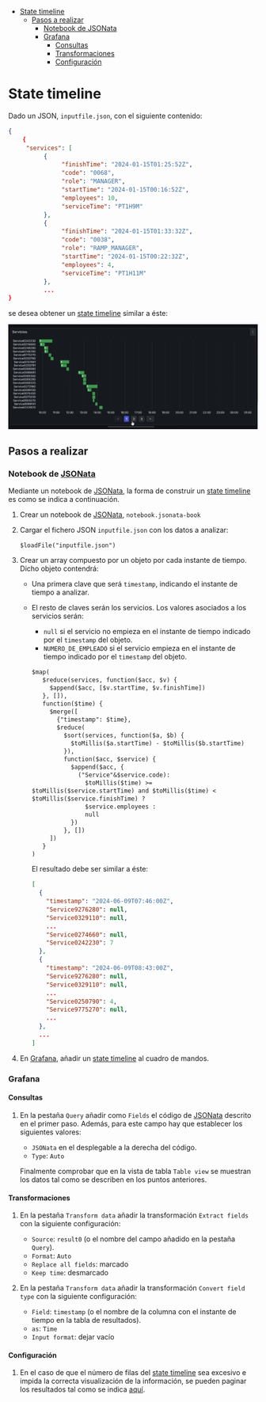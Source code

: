 - [State timeline](#state-timeline)
  - [Pasos a realizar](#pasos-a-realizar)
    - [Notebook de JSONata](#notebook-de-jsonata)
    - [Grafana](#grafana)
      - [Consultas](#consultas)
      - [Transformaciones](#transformaciones)
      - [Configuración](#configuración)

# State timeline

Dado un JSON, `inputfile.json`, con el siguiente contenido:
```json
{
    {
     "services": [
          {
               "finishTime": "2024-01-15T01:25:52Z",
               "code": "0068",
               "role": "MANAGER",
               "startTime": "2024-01-15T00:16:52Z",
               "employees": 10,
               "serviceTime": "PT1H9M"
          },
          {
               "finishTime": "2024-01-15T01:33:32Z",
               "code": "0038",
               "role": "RAMP_MANAGER",
               "startTime": "2024-01-15T00:22:32Z",
               "employees": 4,
               "serviceTime": "PT1H11M"
          },
          ...
}
```
se desea obtener un [state timeline](https://grafana.com/docs/grafana/latest/panels-visualizations/visualizations/state-timeline/) similar a éste:

![State timeline](statetimeline.png "State timeline")

## Pasos a realizar

### Notebook de [JSONata](https://jsonata.org)

Mediante un notebook de [JSONata](https://jsonata.org), la forma de construir un [state timeline](https://grafana.com/docs/grafana/latest/panels-visualizations/visualizations/state-timeline/) es como se indica a continuación.

1. Crear un notebook de [JSONata](https://jsonata.org), `notebook.jsonata-book`

1. Cargar el fichero JSON `inputfile.json` con los datos a analizar:
    ```
    $loadFile("inputfile.json")
    ```

2. Crear un array compuesto por un objeto por cada instante de tiempo. Dicho objeto contendrá: 
   * Una primera clave que será `timestamp`, indicando el instante de tiempo a analizar.
   * El resto de claves serán los servicios. Los valores asociados a los servicios serán:
     * `null` si el servicio no empieza en el instante de tiempo indicado por el `timestamp` del objeto. 
     * `NUMERO_DE_EMPLEADO` si el servicio empieza en el instante de tiempo indicado por el `timestamp` del objeto.

      ```shell
      $map(
         $reduce(services, function($acc, $v) {
           $append($acc, [$v.startTime, $v.finishTime])
         }, []),
         function($time) {
           $merge([
             {"timestamp": $time},
             $reduce(
               $sort(services, function($a, $b) { 
                 $toMillis($a.startTime) - $toMillis($b.startTime) 
               }),
               function($acc, $service) {
                 $append($acc, {
                   ("Service"&$service.code): 
                     $toMillis($time) >= $toMillis($service.startTime) and $toMillis($time) < $toMillis($service.finishTime) ? 
                     $service.employees :
                     null
                 })
               }, [])
           ])
         }
      )
      ```

       El resultado debe ser similar a éste:
       ```json
       [
         {
           "timestamp": "2024-06-09T07:46:00Z",
           "Service9276280": null,
           "Service0329110": null,
           ...
           "Service0274660": null,
           "Service0242230": 7
         },
         {
           "timestamp": "2024-06-09T08:43:00Z",
           "Service9276280": null,
           "Service0329110": null,
           ...
           "Service0250790": 4,
           "Service9775270": null,
           ...
         },
         ...
       ]
       ```

3. En [Grafana](https://grafana.com), añadir un [state timeline](https://grafana.com/docs/grafana/latest/panels-visualizations/visualizations/state-timeline/) al cuadro de mandos.

### Grafana

#### Consultas

1. En la pestaña `Query` añadir como `Fields` el código de [JSONata](https://jsonata.org) descrito en el primer paso. Además, para este campo hay que establecer los siguientes valores:
    * `JSONata` en el desplegable a la derecha del código.
    * `Type`: `Auto`
  
    Finalmente comprobar que en la vista de tabla `Table view` se muestran los datos tal como se describen en los puntos anteriores.

#### Transformaciones

1. En la pestaña `Transform data` añadir la transformación `Extract fields` con la siguiente configuración:
    * `Source`: `result0` (o el nombre del campo añadido en la pestaña `Query`).
    * `Format`: `Auto`
    * `Replace all fields`: marcado
    * `Keep time`: desmarcado

2. En la pestaña `Transform data` añadir la transformación `Convert field type` con la siguiente configuración:
    * `Field`: `timestamp` (o el nombre de la columna con el instante de tiempo en la tabla de resultados).
    * `as`: `Time`
    * `Input format`: dejar vacío

#### Configuración

1. En el caso de que el número de filas del [state timeline](https://grafana.com/docs/grafana/latest/panels-visualizations/visualizations/state-timeline/) sea excesivo e impida la correcta visualización de la información, se pueden paginar los resultados tal como se indica [aquí](https://grafana.com/docs/grafana/latest/panels-visualizations/visualizations/state-timeline/#page-size-enable-pagination).